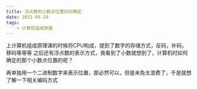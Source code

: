 ```yaml
---
title: 浮点数的小数点位置如何确定
date: 2021-05-10
tags:
    - 计算机组成原理
---
```


上计算机组成原理课的时候将CPU构成，提到了数字的存储方式，反码，补码，移码等等等
之后还有浮点数的表示方式，我看到了小数就想到了，计算机时如何确定的那个小数点位置的呢？

再单独用一个二进制数字来表示位置，那必然可以，但是未免太浪费了，于是就想了解一下相关编码方式


